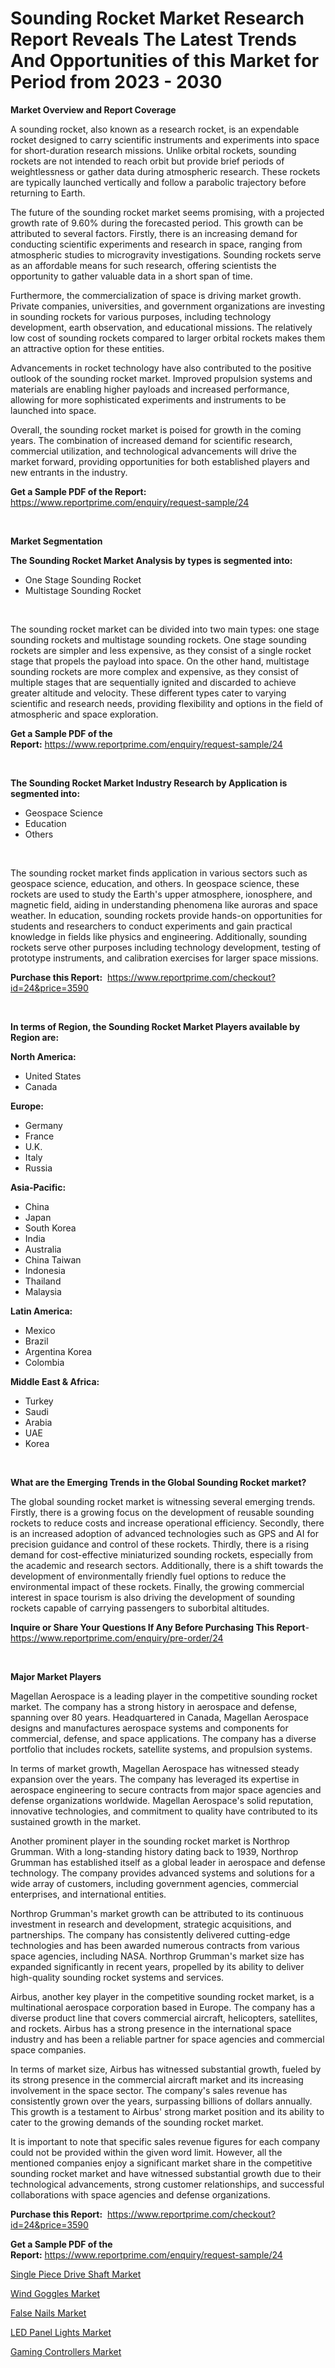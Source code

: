 <p><h1>Sounding Rocket Market Research Report Reveals The Latest Trends And Opportunities of this Market for Period from 2023 - 2030</h1></p><p><strong>Market Overview and Report Coverage</strong></p>
<p><p>A sounding rocket, also known as a research rocket, is an expendable rocket designed to carry scientific instruments and experiments into space for short-duration research missions. Unlike orbital rockets, sounding rockets are not intended to reach orbit but provide brief periods of weightlessness or gather data during atmospheric research. These rockets are typically launched vertically and follow a parabolic trajectory before returning to Earth.</p><p>The future of the sounding rocket market seems promising, with a projected growth rate of 9.60% during the forecasted period. This growth can be attributed to several factors. Firstly, there is an increasing demand for conducting scientific experiments and research in space, ranging from atmospheric studies to microgravity investigations. Sounding rockets serve as an affordable means for such research, offering scientists the opportunity to gather valuable data in a short span of time.</p><p>Furthermore, the commercialization of space is driving market growth. Private companies, universities, and government organizations are investing in sounding rockets for various purposes, including technology development, earth observation, and educational missions. The relatively low cost of sounding rockets compared to larger orbital rockets makes them an attractive option for these entities.</p><p>Advancements in rocket technology have also contributed to the positive outlook of the sounding rocket market. Improved propulsion systems and materials are enabling higher payloads and increased performance, allowing for more sophisticated experiments and instruments to be launched into space.</p><p>Overall, the sounding rocket market is poised for growth in the coming years. The combination of increased demand for scientific research, commercial utilization, and technological advancements will drive the market forward, providing opportunities for both established players and new entrants in the industry.</p></p>
<p><strong>Get a Sample PDF of the Report:</strong> <a href="https://www.reportprime.com/enquiry/request-sample/24">https://www.reportprime.com/enquiry/request-sample/24</a></p>
<p>&nbsp;</p>
<p><strong>Market Segmentation</strong></p>
<p><strong>The Sounding Rocket Market Analysis by types is segmented into:</strong></p>
<p><ul><li>One Stage Sounding Rocket</li><li>Multistage Sounding Rocket</li></ul></p>
<p>&nbsp;</p>
<p><p>The sounding rocket market can be divided into two main types: one stage sounding rockets and multistage sounding rockets. One stage sounding rockets are simpler and less expensive, as they consist of a single rocket stage that propels the payload into space. On the other hand, multistage sounding rockets are more complex and expensive, as they consist of multiple stages that are sequentially ignited and discarded to achieve greater altitude and velocity. These different types cater to varying scientific and research needs, providing flexibility and options in the field of atmospheric and space exploration.</p></p>
<p><strong>Get a Sample PDF of the Report:</strong>&nbsp;<a href="https://www.reportprime.com/enquiry/request-sample/24">https://www.reportprime.com/enquiry/request-sample/24</a></p>
<p>&nbsp;</p>
<p><strong>The Sounding Rocket Market Industry Research by Application is segmented into:</strong></p>
<p><ul><li>Geospace Science</li><li>Education</li><li>Others</li></ul></p>
<p>&nbsp;</p>
<p><p>The sounding rocket market finds application in various sectors such as geospace science, education, and others. In geospace science, these rockets are used to study the Earth's upper atmosphere, ionosphere, and magnetic field, aiding in understanding phenomena like auroras and space weather. In education, sounding rockets provide hands-on opportunities for students and researchers to conduct experiments and gain practical knowledge in fields like physics and engineering. Additionally, sounding rockets serve other purposes including technology development, testing of prototype instruments, and calibration exercises for larger space missions.</p></p>
<p><strong>Purchase this Report:</strong>&nbsp; <a href="https://www.reportprime.com/checkout?id=24&price=3590">https://www.reportprime.com/checkout?id=24&price=3590</a></p>
<p>&nbsp;</p>
<p><strong>In terms of Region, the Sounding Rocket Market Players available by Region are:</strong></p>
<p>
    <p> <strong> North America: </strong>
        <ul>
            <li>United States</li>
            <li>Canada</li>
        </ul>
        </p> 
    <p> <strong> Europe: </strong>
        <ul>
            <li>Germany</li>
            <li>France</li>
            <li>U.K.</li>
            <li>Italy</li>
            <li>Russia</li>
        </ul>
        </p> 
    <p> <strong> Asia-Pacific: </strong>
        <ul>
            <li>China</li>
            <li>Japan</li>
            <li>South Korea</li>
            <li>India</li>
            <li>Australia</li>
            <li>China Taiwan</li>
            <li>Indonesia</li>
            <li>Thailand</li>
            <li>Malaysia</li>
        </ul>
        </p> 
    <p> <strong> Latin America: </strong>
        <ul>
            <li>Mexico</li>
            <li>Brazil</li>
            <li>Argentina Korea</li>
            <li>Colombia</li>
        </ul>
        </p> 
    <p> <strong> Middle East & Africa: </strong>
        <ul>
            <li>Turkey</li>
            <li>Saudi</li>
            <li>Arabia</li>
            <li>UAE</li>
            <li>Korea</li>
        </ul>
    </p>
    </p>
<p>&nbsp;</p>
<p><strong>What are the Emerging Trends in the Global Sounding Rocket market?</strong></p>
<p><p>The global sounding rocket market is witnessing several emerging trends. Firstly, there is a growing focus on the development of reusable sounding rockets to reduce costs and increase operational efficiency. Secondly, there is an increased adoption of advanced technologies such as GPS and AI for precision guidance and control of these rockets. Thirdly, there is a rising demand for cost-effective miniaturized sounding rockets, especially from the academic and research sectors. Additionally, there is a shift towards the development of environmentally friendly fuel options to reduce the environmental impact of these rockets. Finally, the growing commercial interest in space tourism is also driving the development of sounding rockets capable of carrying passengers to suborbital altitudes.</p></p>
<p><strong>Inquire or Share Your Questions If Any Before Purchasing This Report</strong>- <a href="https://www.reportprime.com/enquiry/pre-order/24">https://www.reportprime.com/enquiry/pre-order/24</a></p>
<p>&nbsp;</p>
<p><strong>Major Market Players</strong></p>
<p><p>Magellan Aerospace is a leading player in the competitive sounding rocket market. The company has a strong history in aerospace and defense, spanning over 80 years. Headquartered in Canada, Magellan Aerospace designs and manufactures aerospace systems and components for commercial, defense, and space applications. The company has a diverse portfolio that includes rockets, satellite systems, and propulsion systems.</p><p>In terms of market growth, Magellan Aerospace has witnessed steady expansion over the years. The company has leveraged its expertise in aerospace engineering to secure contracts from major space agencies and defense organizations worldwide. Magellan Aerospace's solid reputation, innovative technologies, and commitment to quality have contributed to its sustained growth in the market.</p><p>Another prominent player in the sounding rocket market is Northrop Grumman. With a long-standing history dating back to 1939, Northrop Grumman has established itself as a global leader in aerospace and defense technology. The company provides advanced systems and solutions for a wide array of customers, including government agencies, commercial enterprises, and international entities.</p><p>Northrop Grumman's market growth can be attributed to its continuous investment in research and development, strategic acquisitions, and partnerships. The company has consistently delivered cutting-edge technologies and has been awarded numerous contracts from various space agencies, including NASA. Northrop Grumman's market size has expanded significantly in recent years, propelled by its ability to deliver high-quality sounding rocket systems and services.</p><p>Airbus, another key player in the competitive sounding rocket market, is a multinational aerospace corporation based in Europe. The company has a diverse product line that covers commercial aircraft, helicopters, satellites, and rockets. Airbus has a strong presence in the international space industry and has been a reliable partner for space agencies and commercial space companies.</p><p>In terms of market size, Airbus has witnessed substantial growth, fueled by its strong presence in the commercial aircraft market and its increasing involvement in the space sector. The company's sales revenue has consistently grown over the years, surpassing billions of dollars annually. This growth is a testament to Airbus' strong market position and its ability to cater to the growing demands of the sounding rocket market.</p><p>It is important to note that specific sales revenue figures for each company could not be provided within the given word limit. However, all the mentioned companies enjoy a significant market share in the competitive sounding rocket market and have witnessed substantial growth due to their technological advancements, strong customer relationships, and successful collaborations with space agencies and defense organizations.</p></p>
<p><strong>Purchase this Report:</strong>&nbsp;&nbsp;<a href="https://www.reportprime.com/checkout?id=24&price=3590">https://www.reportprime.com/checkout?id=24&price=3590</a></p>
<p></p>
<p><strong>Get a Sample PDF of the Report:</strong>&nbsp;<a href="https://www.reportprime.com/enquiry/request-sample/24">https://www.reportprime.com/enquiry/request-sample/24</a></p>
<p><p><a href="https://github.com/RoccoManning/Market-Research-Report-List-2/blob/main/single-piece-drive-shaft-market.md">Single Piece Drive Shaft Market</a></p><p><a href="https://medium.com/@zoeyleannon2023/wind-goggles-market-competitive-analysis-market-trends-and-forecast-to-2030-22c135aad97e">Wind Goggles Market</a></p><p><a href="https://medium.com/@myrticecole/false-nails-market-research-report-its-history-and-forecast-2023-to-2030-d74e0812bc0e">False Nails Market</a></p><p><a href="https://medium.com/@porteradams98/led-panel-lights-market-trends-and-market-analysis-forecasted-for-period-2023-2030-c688990a93ed">LED Panel Lights Market</a></p><p><a href="https://medium.com/@dexterhayes2023/gaming-controllers-market-trends-forecast-and-competitive-analysis-to-2030-1aa52c236749">Gaming Controllers Market</a></p></p>